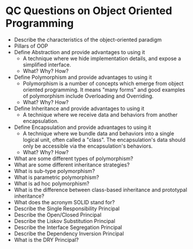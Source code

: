 # QC Questions on Object Oriented Programming

 - Describe the characteristics of the object-oriented paradigm
 - Pillars of OOP
 - Define Abstraction and provide advantages to using it
   - A technique where we hide implementation details, and expose a simplified interface.
   - What? Why? How?
 - Define Polymorphism and provide advantages to using it
   - Polymorphism is a number of concepts which emerge from object oriented programming. It means "many forms" and good examples of polymorphism include Overloading and Overriding.
   - What? Why? How? 
 - Define Inheritance and provide advantages to using it
   - A technique where we receive data and behaviors from another encapsulation.
 - Define Encapsulation and provide advantages to using it
   - A technique where we bundle data and behaviors into a single logical unit, often called a "class". The encapsulation's data should only be accessible via the encapsulation's behaviors.
   - What? Why? How?
 - What are some different types of polymorphism?
 - What are some different inheritance strategies?
 - What is sub-type polymorphism?
 - What is parametric polymorphism?
 - What is ad hoc polymorphism?
 - What is the difference between class-based inheritance and prototypal inheritance?
 - What does the acronym SOLID stand for?
 - Describe the Single Responsibility Principal
 - Describe the Open/Closed Principal
 - Describe the Liskov Substitution Principal
 - Describe the Interface Segregation Principal
 - Describe the Dependency Inversion Principal
 - What is the DRY Principal?
